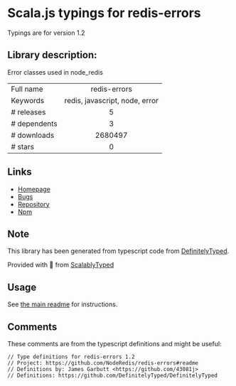 
# Scala.js typings for redis-errors

Typings are for version 1.2

## Library description:
Error classes used in node_redis

|                    |                 |
| ------------------ | :-------------: |
| Full name          | redis-errors |
| Keywords           | redis, javascript, node, error |
| # releases         | 5 |
| # dependents       | 3 |
| # downloads        | 2680497 |
| # stars            | 0 |

## Links
- [Homepage](https://github.com/NodeRedis/redis-errors#readme)
- [Bugs](https://github.com/NodeRedis/redis-errors/issues)
- [Repository](https://github.com/NodeRedis/redis-errors)
- [Npm](https://www.npmjs.com/package/redis-errors)
    


## Note
This library has been generated from typescript code from [DefinitelyTyped](https://definitelytyped.org).

Provided with :purple_heart: from [ScalablyTyped](https://github.com/oyvindberg/ScalablyTyped)

## Usage
See [the main readme](../../readme.md) for instructions.

## Comments

These comments are from the typescript definitions and might be useful:
```
// Type definitions for redis-errors 1.2
// Project: https://github.com/NodeRedis/redis-errors#readme
// Definitions by: James Garbutt <https://github.com/43081j>
// Definitions: https://github.com/DefinitelyTyped/DefinitelyTyped

```

